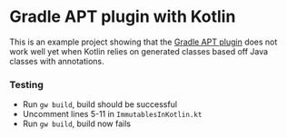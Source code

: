 # Gradle APT plugin with Kotlin

This is an example project showing that the [Gradle APT plugin](https://github.com/tbroyer/gradle-apt-plugin) does not work well yet when Kotlin relies on generated classes based off Java classes with annotations.

### Testing 

* Run `gw build`, build should be successful
* Uncomment lines 5-11 in `ImmutablesInKotlin.kt` 
* Run `gw build`, build now fails